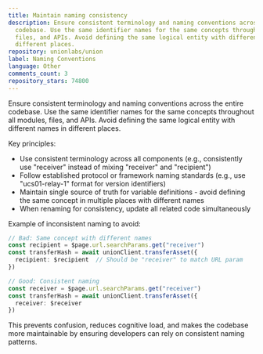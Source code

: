 ```yaml
---
title: Maintain naming consistency
description: Ensure consistent terminology and naming conventions across the entire
  codebase. Use the same identifier names for the same concepts throughout all modules,
  files, and APIs. Avoid defining the same logical entity with different names in
  different places.
repository: unionlabs/union
label: Naming Conventions
language: Other
comments_count: 3
repository_stars: 74800
---
```


Ensure consistent terminology and naming conventions across the entire codebase. Use the same identifier names for the same concepts throughout all modules, files, and APIs. Avoid defining the same logical entity with different names in different places.

Key principles:
- Use consistent terminology across all components (e.g., consistently use "receiver" instead of mixing "receiver" and "recipient")
- Follow established protocol or framework naming standards (e.g., use "ucs01-relay-1" format for version identifiers)
- Maintain single source of truth for variable definitions - avoid defining the same concept in multiple places with different names
- When renaming for consistency, update all related code simultaneously

Example of inconsistent naming to avoid:
```typescript
// Bad: Same concept with different names
const recipient = $page.url.searchParams.get("receiver") 
const transferHash = await unionClient.transferAsset({
  recipient: $recipient  // Should be "receiver" to match URL param
})

// Good: Consistent naming
const receiver = $page.url.searchParams.get("receiver")
const transferHash = await unionClient.transferAsset({
  receiver: $receiver
})
```

This prevents confusion, reduces cognitive load, and makes the codebase more maintainable by ensuring developers can rely on consistent naming patterns.